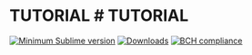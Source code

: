 # TUTORIAL # TUTORIAL

[![Minimum Sublime version](https://img.shields.io/badge/sublime-%3E%3D%203.0-brightgreen.svg?style=flat-square)](https://sublimetext.com) [![Downloads](https://img.shields.io/packagecontrol/dt/color_scheme_unit.svg?style=flat-square)](https://packagecontrol.io/packages/color_scheme_unit) [![BCH compliance](https://bettercodehub.com/edge/badge/coffeehoock/TUTORIAL?branch=master)](https://bettercodehub.com/)

